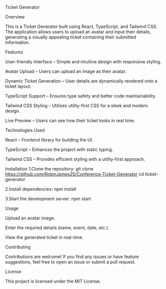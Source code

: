 Ticket Generator

Overview

This is a Ticket Generator built using React, TypeScript, and Tailwind CSS. The application allows users to upload an avatar and input their details, generating a visually appealing ticket containing their submitted information.

Features

User-friendly Interface – Simple and intuitive design with responsive styling.

Avatar Upload – Users can upload an image as their avatar.

Dynamic Ticket Generation – User details are dynamically rendered onto a ticket layout.

TypeScript Support – Ensures type safety and better code maintainability.

Tailwind CSS Styling – Utilizes utility-first CSS for a sleek and modern design.

Live Preview – Users can see how their ticket looks in real time.


Technologies Used

React – Frontend library for building the UI.

TypeScript – Enhances the project with static typing.

Tailwind CSS – Provides efficient styling with a utility-first approach.

Installation
1.Clone the repository:
git clone https://github.com/RobinJames25/Conference-Ticket-Generator
cd ticket-generator

2.Install dependencies:
npm install

3.Start the development server:
npm start

Usage

Upload an avatar image.

Enter the required details (name, event, date, etc.).

View the generated ticket in real-time.

Contributing

Contributions are welcome! If you find any issues or have feature suggestions, feel free to open an issue or submit a pull request.

License

This project is licensed under the MIT License.
